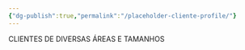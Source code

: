 ```yaml
---
{"dg-publish":true,"permalink":"/placeholder-cliente-profile/"}
---
```


CLIENTES DE DIVERSAS ÁREAS E TAMANHOS